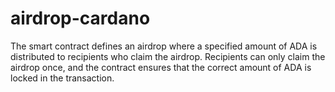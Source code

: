 # airdrop-cardano
The smart contract defines an airdrop where a specified amount of ADA is distributed to recipients who claim the airdrop. Recipients can only claim the airdrop once, and the contract ensures that the correct amount of ADA is locked in the transaction.
